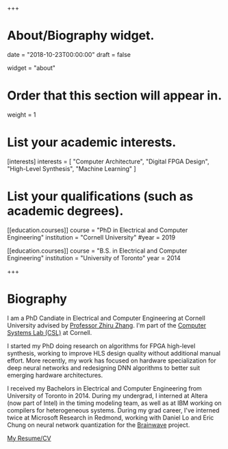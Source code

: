 +++
# About/Biography widget.

date = "2018-10-23T00:00:00"
draft = false

widget = "about"

# Order that this section will appear in.
weight = 1

# List your academic interests.
[interests]
  interests = [
    "Computer Architecture",
    "Digital FPGA Design",
    "High-Level Synthesis",
    "Machine Learning"
  ]

# List your qualifications (such as academic degrees).
[[education.courses]]
  course = "PhD in Electrical and Computer Engineering"
  institution = "Cornell University"
  #year = 2019

[[education.courses]]
  course = "B.S. in Electrical and Computer Engineering"
  institution = "University of Toronto"
  year = 2014
 
+++

# Biography

I am a PhD Candiate in Electrical and Computer Engineering at Cornell University
advised by [Professor Zhiru Zhang](www.csl.cornell.edu/~zhiruz).
I'm part of the [Computer Systems Lab (CSL)](https://www.csl.cornell.edu) at Cornell.

I started my PhD doing research on algorithms for FPGA high-level synthesis,
working to improve HLS design quality without additional manual effort.
More recently, my work has focused on hardware specialization for deep neural networks
and redesigning DNN algorithms to better suit emerging hardware architectures.

I received my Bachelors in Electrical and Computer Engineering from University of Toronto in 2014.
During my undergrad, I interned at Altera (now part of Intel) in the timing modeling team,
as well as at IBM working on compilers for heterogeneous systems.
During my grad career, I've interned twice at Microsoft Research in Redmond, working with
Daniel Lo and Eric Chung on neural network quantization for the
[Brainwave](https://www.microsoft.com/en-us/research/project/project-brainwave/) project.

[My Resume/CV](other/CV_Ritchie_Zhao.pdf)
